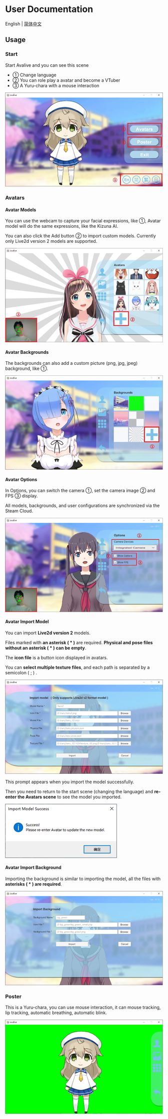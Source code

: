 # User Documentation

English | [简体中文](https://github.com/avamoe/Avalive/blob/master/Doc/UserDocumentation_zh-Hans.md)

## Usage

### Start

Start Avalive and you can see this scene

* ① Change language
* ② You can role play a avatar and become a VTuber
* ③ A Yuru-chara with a mouse interaction

![](../Assets/Resources/Avalive-Tutorial1.png)

### Avatars

#### Avatar Models

You can use the webcam to capture your facial expressions, like ①, Avatar model will do the same expressions, like the Kizuna AI.

You can also click the Add button ② to import custom models. Currently only Live2d version 2 models are supported.

![](../Assets/Resources/Avalive-Tutorial2.png)

#### Avatar Backgrounds

The backgrounds can also add a custom picture (png, jpg, jpeg) background, like ①.

![](../Assets/Resources/Avalive-Tutorial3.png)

#### Avatar Options

In Options, you can switch the camera ①, set the camera image ② and FPS ③ display.

All models, backgrounds, and user configurations are synchronized via the Steam Cloud.

![](../Assets/Resources/Avalive-Tutorial4.png)

#### Avatar Import Model

You can import **Live2d version 2** models.

Files marked with **an asterisk ( * )** are required. **Physical and pose files without an asterisk ( * ) can be empty**.

The **icon file** is a button icon displayed in avatars.

You can **select multiple texture files**, and each path is separated by a semicolon ( ; ) .

![](../Assets/Resources/Avalive-Tutorial5.png)

This prompt appears when you import the model successfully.

Then you need to return to the start scene (changing the language) and **re-enter the Avatars scene** to see the model you imported.

![](../Assets/Resources/Avalive-Tutorial6.png)

#### Avatar Import Background

Importing the background is similar to importing the model, all the files with **asterisks ( * ) are required**.

![](../Assets/Resources/Avalive-Tutorial7.png)

### Poster

This is a Yuru-chara, you can use mouse interaction, it can mouse tracking, lip tracking, automatic breathing, automatic blink.

![](../Assets/Resources/Avalive-Tutorial8.png)